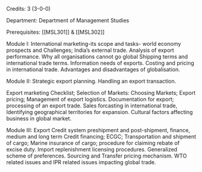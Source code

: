 Credits: 3 (3-0-0)

Department: Department of Management Studies

Prerequisites: [[MSL301]] & [[MSL302]]

Module I: International marketing-its scope and tasks- world economy prospects and Challenges; India’s external trade. Analysis of export performance. Why all organisations cannot go global Shipping terms and international trade terms. Information needs of exports. Costing and pricing in international trade. Advantages and disadvantages of globalisation.

Module II: Strategic export planning. Handling an export transaction.

Export marketing Checklist; Selection of Markets: Choosing Markets; Export pricing; Management of export logistics. Documentation for export; processing of an export trade. Sales forcasting in international trade, Identifying geographical territories for expansion. Cultural factors affecting business in global market.

Module III: Export Credit system preshipment and post-shipment, finance, medium and long term Credit financing; ECGC; Transportation and shipment of cargo; Marine insurance of cargo; procedure for claiming rebate of excise duty. Import replenishment licensing procedures. Generalized scheme of preferences. Sourcing and Transfer pricing mechanism. WTO related issues and IPR related issues impacting global trade.